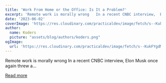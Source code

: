```yaml
---
title: 'Work From Home or the Office: Is It a Problem?'
excerpt: 'Remote work is morally wrong   In a recent CNBC interview,  Elon Musk once again threw a...'
date: '2023-06-02'
coverImage: 'https://res.cloudinary.com/practicaldev/image/fetch/s--KukFYgdM--/c_imagga_scale,f_auto,fl_progressive,h_420,q_auto,w_1000/https://dev-to-uploads.s3.amazonaws.com/uploads/articles/3hj8h7sbyqbl73786wom.jpg'
author:
  name: Koders
  picture: "assets/blog/authors/koders.png"
ogImage:
  url: 'https://res.cloudinary.com/practicaldev/image/fetch/s--KukFYgdM--/c_imagga_scale,f_auto,fl_progressive,h_420,q_auto,w_1000/https://dev-to-uploads.s3.amazonaws.com/uploads/articles/3hj8h7sbyqbl73786wom.jpg'
---
```


Remote work is morally wrong   In a recent CNBC interview,  Elon Musk once again threw a...

[Read more](https://dev.to/zenstack/work-from-home-or-the-office-is-it-a-problem-5hj8)
